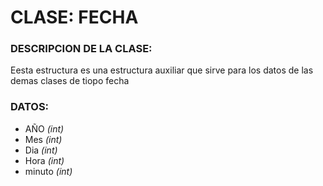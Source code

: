 # CLASE: FECHA
### DESCRIPCION DE LA CLASE:
Eesta estructura es una estructura auxiliar que sirve para los datos de las demas clases de tiopo fecha

### DATOS:
+ AÑO _(int)_
+ Mes _(int)_ 
+ Dia _(int)_ 
+ Hora _(int)_ 
+ minuto _(int)_


